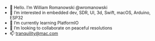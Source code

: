 - 👋 Hello. I’m William Romanowski @wromanowski
- 👀 I’m interested in embedded dev, SDR, UI, 3d, Swift, macOS, Arduino, ESP32
- 🌱 I’m currently learning PlatformIO
- 💞️ I’m looking to collaborate on peaceful resolutions
- 📫 tranquility@mac.com

<!---
wromanowski/wromanowski is a ✨ special ✨ repository because its `README.md` (this file) appears on your GitHub profile.
You can click the Preview link to take a look at your changes.
--->
